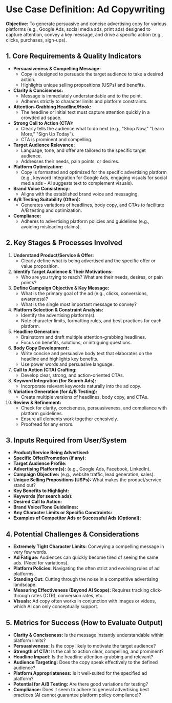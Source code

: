 # Use Case Definition: Ad Copywriting

**Objective:** To generate persuasive and concise advertising copy for various platforms (e.g., Google Ads, social media ads, print ads) designed to capture attention, convey a key message, and drive a specific action (e.g., clicks, purchases, sign-ups).

## 1. Core Requirements & Quality Indicators

*   **Persuasiveness & Compelling Message:**
    *   Copy is designed to persuade the target audience to take a desired action.
    *   Highlights unique selling propositions (USPs) and benefits.
*   **Clarity & Conciseness:**
    *   Message is immediately understandable and to the point.
    *   Adheres strictly to character limits and platform constraints.
*   **Attention-Grabbing Headline/Hook:**
    *   The headline or initial text must capture attention quickly in a crowded ad space.
*   **Strong Call to Action (CTA):**
    *   Clearly tells the audience what to do next (e.g., "Shop Now," "Learn More," "Sign Up Today").
    *   CTA is prominent and compelling.
*   **Target Audience Relevance:**
    *   Language, tone, and offer are tailored to the specific target audience.
    *   Addresses their needs, pain points, or desires.
*   **Platform Optimization:**
    *   Copy is formatted and optimized for the specific advertising platform (e.g., keyword integration for Google Ads, engaging visuals for social media ads - AI suggests text to complement visuals).
*   **Brand Voice Consistency:**
    *   Aligns with the established brand voice and messaging.
*   **A/B Testing Suitability (Often):**
    *   Generates variations of headlines, body copy, and CTAs to facilitate A/B testing and optimization.
*   **Compliance:**
    *   Adheres to advertising platform policies and guidelines (e.g., avoiding misleading claims).

## 2. Key Stages & Processes Involved

1.  **Understand Product/Service & Offer:**
    *   Clearly define what is being advertised and the specific offer or value proposition.
2.  **Identify Target Audience & Their Motivations:**
    *   Who are you trying to reach? What are their needs, desires, or pain points?
3.  **Define Campaign Objective & Key Message:**
    *   What is the primary goal of the ad (e.g., clicks, conversions, awareness)?
    *   What is the single most important message to convey?
4.  **Platform Selection & Constraint Analysis:**
    *   Identify the advertising platform(s).
    *   Note character limits, formatting rules, and best practices for each platform.
5.  **Headline Generation:**
    *   Brainstorm and draft multiple attention-grabbing headlines.
    *   Focus on benefits, solutions, or intriguing questions.
6.  **Body Copy Development:**
    *   Write concise and persuasive body text that elaborates on the headline and highlights key benefits.
    *   Use power words and persuasive language.
7.  **Call to Action (CTA) Crafting:**
    *   Develop clear, strong, and action-oriented CTAs.
8.  **Keyword Integration (for Search Ads):**
    *   Incorporate relevant keywords naturally into the ad copy.
9.  **Variation Generation (for A/B Testing):**
    *   Create multiple versions of headlines, body copy, and CTAs.
10. **Review & Refinement:**
    *   Check for clarity, conciseness, persuasiveness, and compliance with platform guidelines.
    *   Ensure all elements work together cohesively.
    *   Proofread for any errors.

## 3. Inputs Required from User/System

*   **Product/Service Being Advertised:**
*   **Specific Offer/Promotion (if any):**
*   **Target Audience Profile:**
*   **Advertising Platform(s):** (e.g., Google Ads, Facebook, LinkedIn).
*   **Campaign Objective:** (e.g., website traffic, lead generation, sales).
*   **Unique Selling Propositions (USPs):** What makes the product/service stand out?
*   **Key Benefits to Highlight:**
*   **Keywords (for search ads):**
*   **Desired Call to Action:**
*   **Brand Voice/Tone Guidelines:**
*   **Any Character Limits or Specific Constraints:**
*   **Examples of Competitor Ads or Successful Ads (Optional):**

## 4. Potential Challenges & Considerations

*   **Extremely Tight Character Limits:** Conveying a compelling message in very few words.
*   **Ad Fatigue:** Audiences can quickly become tired of seeing the same ads. (Need for variations).
*   **Platform Policies:** Navigating the often strict and evolving rules of ad platforms.
*   **Standing Out:** Cutting through the noise in a competitive advertising landscape.
*   **Measuring Effectiveness (Beyond AI Scope):** Requires tracking click-through rates (CTR), conversion rates, etc.
*   **Visuals:** Ad copy often works in conjunction with images or videos, which AI can only conceptually support.

## 5. Metrics for Success (How to Evaluate Output)

*   **Clarity & Conciseness:** Is the message instantly understandable within platform limits?
*   **Persuasiveness:** Is the copy likely to motivate the target audience?
*   **Strength of CTA:** Is the call to action clear, compelling, and prominent?
*   **Headline Impact:** Is the headline attention-grabbing and relevant?
*   **Audience Targeting:** Does the copy speak effectively to the defined audience?
*   **Platform Appropriateness:** Is it well-suited for the specified ad platform?
*   **Potential for A/B Testing:** Are there good variations for testing?
*   **Compliance:** Does it seem to adhere to general advertising best practices (AI cannot guarantee platform policy compliance)?
